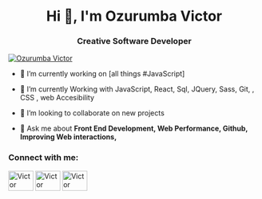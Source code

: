 
<h1 align="center">Hi 👋, I'm Ozurumba Victor</h1>
<h3 align="center">Creative Software Developer </h3>


<p align="left"> <a href="https://twitter.com/MelaninSalad" target="blank"><img src="https://img.shields.io/twitter/follow/MelaninSalad?style=social" alt="Ozurumba Victor" /></a> </p>

- 🔭 I’m currently working on [all things #JavaScript]

- 🌱 I’m currently Working with JavaScript, React, Sql, JQuery, Sass, Git, , CSS , web Accesibility

- 👯 I’m looking to collaborate on new projects

- 💬 Ask me about **Front End Development, Web Performance, Github, Improving Web interactions,**



<h3 align="left">Connect with me:</h3>
<p align="left">
<a href="https://dev.to/victoroz" target="blank"><img align="center" src="https://raw.githubusercontent.com/rahuldkjain/github-profile-readme-generator/master/src/images/icons/Social/devto.svg" alt="Victor Ozurumba" height="40" width="50" /></a>
<a href="https://twitter.com/MelaninSalad" target="blank"><img align="center" src="https://raw.githubusercontent.com/rahuldkjain/github-profile-readme-generator/master/src/images/icons/Social/twitter.svg" alt="Victor Ozurumba" height="40" width="50" /></a>
<a href="https://www.linkedin.com/in/victor-ozurumba-b15429209/" target="blank"><img align="center" src="https://raw.githubusercontent.com/rahuldkjain/github-profile-readme-generator/master/src/images/icons/Social/linked-in-alt.svg" alt="Victor Ozurumba" height="40" width="50" /></a>
</p>

